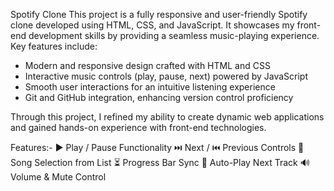 Spotify Clone
This project is a fully responsive and user-friendly Spotify clone developed using HTML, CSS, and JavaScript. It showcases my front-end development skills by providing a seamless music-playing experience.
Key features include:
- Modern and responsive design crafted with HTML and CSS
- Interactive music controls (play, pause, next) powered by JavaScript
- Smooth user interactions for an intuitive listening experience
- Git and GitHub integration, enhancing version control proficiency

Through this project, I refined my ability to create dynamic web applications and gained hands-on experience with front-end technologies.

Features:-
▶️ Play / Pause Functionality
⏭️ Next / ⏮️ Previous Controls
🎵 Song Selection from List
⏳ Progress Bar Sync
🔁 Auto-Play Next Track
🔊 Volume & Mute Control
